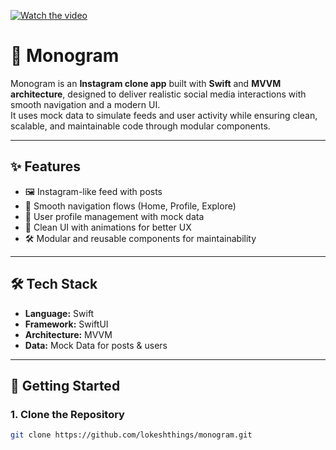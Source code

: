 [![Watch the video](https://img.youtube.com/vi/_qVAJ2t9PF4/0.jpg)](https://youtube.com/shorts/_qVAJ2t9PF4?feature=share)

# 📸 Monogram

Monogram is an **Instagram clone app** built with **Swift** and **MVVM architecture**, designed to deliver realistic social media interactions with smooth navigation and a modern UI.  
It uses mock data to simulate feeds and user activity while ensuring clean, scalable, and maintainable code through modular components.

---

## ✨ Features
- 🖼️ Instagram-like feed with posts  
- 🔄 Smooth navigation flows (Home, Profile, Explore)  
- 👥 User profile management with mock data  
- 🎨 Clean UI with animations for better UX  
- 🛠️ Modular and reusable components for maintainability  

---

## 🛠️ Tech Stack
- **Language:** Swift  
- **Framework:** SwiftUI  
- **Architecture:** MVVM  
- **Data:** Mock Data for posts & users  

---

## 🚀 Getting Started

### 1. Clone the Repository
```bash
git clone https://github.com/lokeshthings/monogram.git
